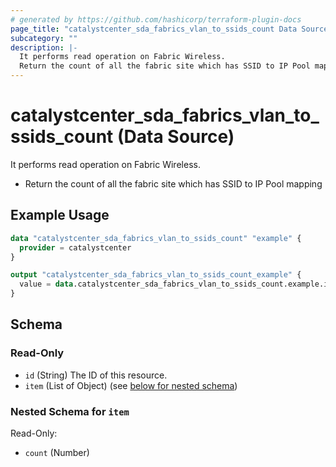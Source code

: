 ```yaml
---
# generated by https://github.com/hashicorp/terraform-plugin-docs
page_title: "catalystcenter_sda_fabrics_vlan_to_ssids_count Data Source - terraform-provider-catalystcenter"
subcategory: ""
description: |-
  It performs read operation on Fabric Wireless.
  Return the count of all the fabric site which has SSID to IP Pool mapping
---
```


# catalystcenter_sda_fabrics_vlan_to_ssids_count (Data Source)

It performs read operation on Fabric Wireless.

- Return the count of all the fabric site which has SSID to IP Pool mapping

## Example Usage

```terraform
data "catalystcenter_sda_fabrics_vlan_to_ssids_count" "example" {
  provider = catalystcenter
}

output "catalystcenter_sda_fabrics_vlan_to_ssids_count_example" {
  value = data.catalystcenter_sda_fabrics_vlan_to_ssids_count.example.item
}
```

<!-- schema generated by tfplugindocs -->
## Schema

### Read-Only

- `id` (String) The ID of this resource.
- `item` (List of Object) (see [below for nested schema](#nestedatt--item))

<a id="nestedatt--item"></a>
### Nested Schema for `item`

Read-Only:

- `count` (Number)
